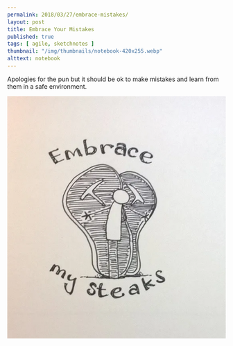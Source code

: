 ```yaml
---
permalink: 2018/03/27/embrace-mistakes/
layout: post
title: Embrace Your Mistakes
published: true
tags: [ agile, sketchnotes ]
thumbnail: "/img/thumbnails/notebook-420x255.webp"
alttext: notebook
---
```


Apologies for the pun but it should be ok to make mistakes and learn from them in a 
safe environment.

![pun](/img/posts/embrace-mistakes/embrace-mistakes.webp)

